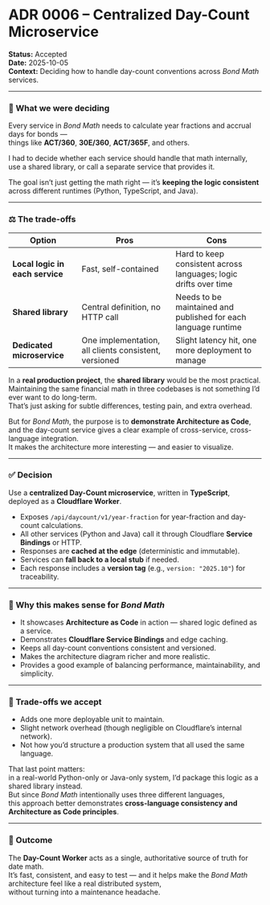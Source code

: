 # ADR 0006 – Centralized Day-Count Microservice

**Status:** Accepted  
**Date:** 2025-10-05  
**Context:** Deciding how to handle day-count conventions across _Bond Math_ services.

---

### 🧩 What we were deciding

Every service in _Bond Math_ needs to calculate year fractions and accrual days for bonds —  
things like **ACT/360**, **30E/360**, **ACT/365F**, and others.

I had to decide whether each service should handle that math internally,  
use a shared library, or call a separate service that provides it.

The goal isn’t just getting the math right — it’s **keeping the logic consistent**  
across different runtimes (Python, TypeScript, and Java).

---

### ⚖️ The trade-offs

| Option                          | Pros                                                  | Cons                                                             |
| ------------------------------- | ----------------------------------------------------- | ---------------------------------------------------------------- |
| **Local logic in each service** | Fast, self-contained                                  | Hard to keep consistent across languages; logic drifts over time |
| **Shared library**              | Central definition, no HTTP call                      | Needs to be maintained and published for each language runtime   |
| **Dedicated microservice**      | One implementation, all clients consistent, versioned | Slight latency hit, one more deployment to manage                |

In a **real production project**, the **shared library** would be the most practical.  
Maintaining the same financial math in three codebases is not something I’d ever want to do long-term.  
That’s just asking for subtle differences, testing pain, and extra overhead.

But for _Bond Math_, the purpose is to **demonstrate Architecture as Code**,  
and the day-count service gives a clear example of cross-service, cross-language integration.  
It makes the architecture more interesting — and easier to visualize.

---

### ✅ Decision

Use a **centralized Day-Count microservice**, written in **TypeScript**, deployed as a **Cloudflare Worker**.

- Exposes `/api/daycount/v1/year-fraction` for year-fraction and day-count calculations.
- All other services (Python and Java) call it through Cloudflare **Service Bindings** or HTTP.
- Responses are **cached at the edge** (deterministic and immutable).
- Services can **fall back to a local stub** if needed.
- Each response includes a **version tag** (e.g., `version: "2025.10"`) for traceability.

---

### 💬 Why this makes sense for _Bond Math_

- It showcases **Architecture as Code** in action — shared logic defined as a service.
- Demonstrates **Cloudflare Service Bindings** and edge caching.
- Keeps all day-count conventions consistent and versioned.
- Makes the architecture diagram richer and more realistic.
- Provides a good example of balancing performance, maintainability, and simplicity.

---

### 🚧 Trade-offs we accept

- Adds one more deployable unit to maintain.
- Slight network overhead (though negligible on Cloudflare’s internal network).
- Not how you’d structure a production system that all used the same language.

That last point matters:  
in a real-world Python-only or Java-only system, I’d package this logic as a shared library instead.  
But since _Bond Math_ intentionally uses three different languages,  
this approach better demonstrates **cross-language consistency and Architecture as Code principles**.

---

### 📎 Outcome

The **Day-Count Worker** acts as a single, authoritative source of truth for date math.  
It’s fast, consistent, and easy to test — and it helps make the _Bond Math_ architecture feel like a real distributed system,  
without turning into a maintenance headache.
